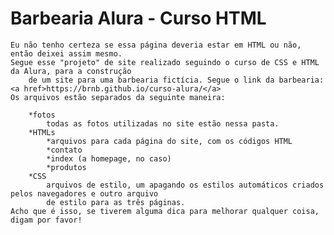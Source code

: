 <!DOCTYPE html>
<html lang="en">
<head>
    <meta charset="UTF-8">
    <meta http-equiv="X-UA-Compatible" content="IE=edge">
    <meta name="viewport" content="width=device-width, initial-scale=1.0">
    <title>read.me</title>
</head>
<body>
    <h1>Barbearia Alura - Curso HTML</h1>

    Eu não tenho certeza se essa página deveria estar em HTML ou não, então deixei assim mesmo.
    Segue esse "projeto" de site realizado seguindo o curso de CSS e HTML da Alura, para a construção 
        de um site para uma barbearia fictícia. Segue o link da barbearia: <a href>https://brnb.github.io/curso-alura/</a>
    Os arquivos estão separados da seguinte maneira:
    
        *fotos
            todas as fotos utilizadas no site estão nessa pasta.
        *HTMLs
            *arquivos para cada página do site, com os códigos HTML
            *contato
            *index (a homepage, no caso)
            *produtos
        *CSS
            arquivos de estilo, um apagando os estilos automáticos criados pelos navegadores e outro arquivo
            de estilo para as três páginas.
    Acho que é isso, se tiverem alguma dica para melhorar qualquer coisa, digam por favor!
</body>
</html>
